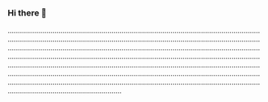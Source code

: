 ### Hi there 👋

............................................................................................................................................................................................................................................................................................................................................................................................................................................................................................................................................................................................................................................................................................................................................................................................................................................................................................................................................................